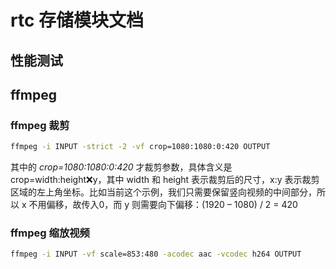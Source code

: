 # rtc 存储模块文档

## 性能测试


## ffmpeg

### ffmpeg 裁剪

```sh
ffmpeg -i INPUT -strict -2 -vf crop=1080:1080:0:420 OUTPUT
```

其中的 *crop=1080:1080:0:420* 才裁剪参数，具体含义是 crop=width:height:x:y，其中 width 和 height 表示裁剪后的尺寸，x:y 表示裁剪区域的左上角坐标。比如当前这个示例，我们只需要保留竖向视频的中间部分，所以 x 不用偏移，故传入0，而 y 则需要向下偏移：(1920 – 1080) / 2 = 420

### ffmpeg 缩放视频

```sh
ffmpeg -i INPUT -vf scale=853:480 -acodec aac -vcodec h264 OUTPUT
```